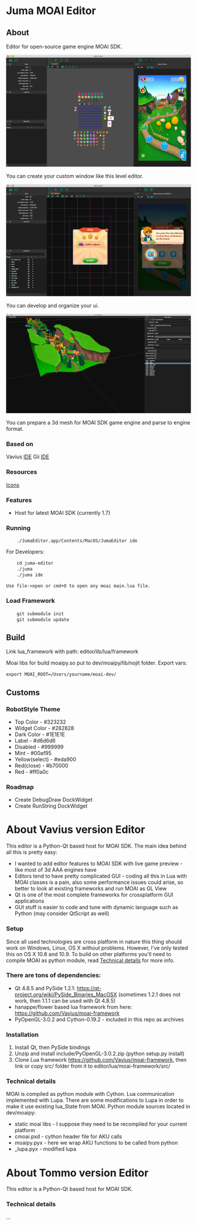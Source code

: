 # Juma MOAI Editor

## About

Editor for open-source game engine MOAI SDK.

![](images/juma-editor-levels.png)

You can create your custom window like this level editor.

![](images/juma-editor-ui.png)

You can develop and organize your ui.

![](images/juma-editor-assets-manager.png)

You can prepare a 3d mesh for MOAI SDK game engine and parse to engine format.

### Based on
Vavius [IDE](https://github.com/Vavius/moai-ide)
Gii [IDE](https://github.com/pixpil/gii)

### Resources
[Icons](https://www.behance.net/gallery/12268595/IKONS)

### Features
* Host for latest MOAI SDK (currently 1.7)

### Running
```
	./JumaEditor.app/Contents/MacOS/JumaEditor ide
```

For Developers:
```
    cd juma-editor
    ./juma
    ./juma ide
```
    Use file->open or cmd+O to open any moai main.lua file.

### Load Framework
```
	git submodule init 
	git submodule update
```

## Build

Link lua_framework with path: editor/lib/lua/framework

Moai libs for build moaipy.so put to dev/moaipy/lib/nojit folder.
Export vars:
```
export MOAI_ROOT=/Users/yourname/moai-dev/
```

## Customs

### RobotStyle Theme
* Top Color - #323232
* Widget Color - #282828
* Dark Color - #1E1E1E
* Label - #d6d6d6
* Disabled - #999999
* Mint - #00af95
* Yellow(select) - #eda900
* Red(close) - #b70000
* Red - #ff0a0c

### Roadmap
* Create DebugDraw DockWidget
* Create RunString DockWidget

# About Vavius version Editor
This editor is a Python-Qt based host for MOAI SDK. 
The main idea behind all this is pretty easy: 
* I wanted to add editor features to MOAI SDK with live game preview - like most of 3d AAA engines have
* Editors tend to have pretty complicated GUI - coding all this in Lua with MOAI classes is a pain, also some performance issues could arise, so better to look at existing frameworks and run MOAI as GL View
* Qt is one of the most complete frameworks for crossplatform GUI applications
* GUI stuff is easier to code and tune with dynamic language such as Python (may consider QtScript as well)

### Setup
Since all used technologies are cross platform in nature this thing should work on Windows, Linux, OS X without problems. 
However, I've only tested this on OS X 10.8 and 10.9. To build on other platforms you'll need to compile MOAI as python module, read [Technical details](#technical-details) for more info. 

### There are tons of dependencies: 
* Qt 4.8.5 and PySide 1.2.1: https://qt-project.org/wiki/PySide_Binaries_MacOSX (sometimes 1.2.1 does not work, then 1.1.1 can be used with Qt 4.8.5)
* hanappe/flower based lua framework from here: https://github.com/Vavius/moai-framework
* PyOpenGL-3.0.2 and Cython-0.19.2 - included in this repo as archives

### Installation
1. Install Qt, then PySide bindings
2. Unzip and install include/PyOpenGL-3.0.2.zip (python setup.py install)
3. Clone Lua framework https://github.com/Vavius/moai-framework, then link or copy src/ folder from it to editor/lua/moai-framework/src/

### Technical details
MOAI is compiled as python module with Cython. Lua communication implemented with Lupa. There are some modifications to Lupa in order to make it use existing lua_State from MOAI. 
Python module sources located in dev/moaipy:
* static moai libs - I suppose they need to be recompiled for your current platform
* cmoai.pxd - cython header file for AKU calls
* moaipy.pyx - here we wrap AKU functions to be called from python
* _lupa.pyx - modified lupa

# About Tommo version Editor
This editor is a Python-Qt based host for MOAI SDK.

### Technical details
...